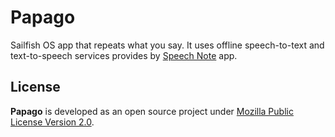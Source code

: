 # Papago

Sailfish OS app that repeats what you say. It uses offline speech-to-text and text-to-speech services provides by [Speech Note](https://github.com/mkiol/dsnote) app.

## License

**Papago** is developed as an open source project under
[Mozilla Public License Version 2.0](https://www.mozilla.org/MPL/2.0/).
 